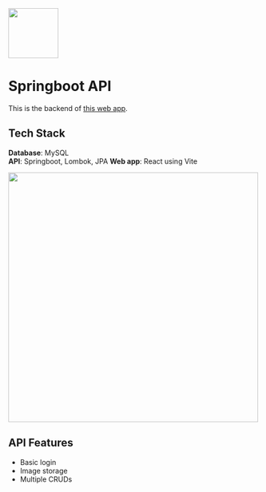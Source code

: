 <img src='https://avatars.githubusercontent.com/u/151515294?s=400&u=570f52636070e373f5c3a66128f54019cba681b0&v=4' width='100'>  

# Springboot API

This is the backend of [this web app](https://github.com/ANT-Storage/react-ant-storage/tree/main).  

## Tech Stack
**Database**: MySQL  
**API**: Springboot, Lombok, JPA
**Web app**: React using Vite  

<img src='https://i.imgur.com/2wppzHy.png' width='500'>  

## API Features

- Basic login
- Image storage
- Multiple CRUDs


